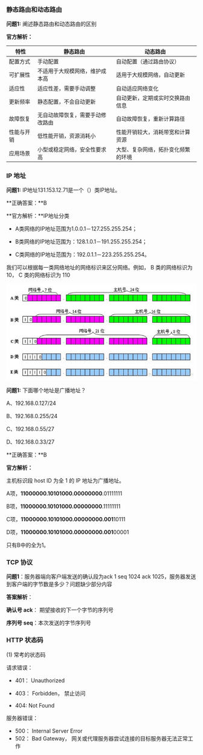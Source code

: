 ### 静态路由和动态路由

**问题1:**  阐述静态路由和动态路由的区别

**官方解析：**

| 特性       | 静态路由                         | 动态路由                           |
| ---------- | -------------------------------- | ---------------------------------- |
| 配置方式   | 手动配置                         | 自动配置（通过路由协议）           |
| 可扩展性   | 不适用于大规模网络，维护成本高   | 适用于大规模网络，自动更新         |
| 适应性     | 适应性差，需要手动调整           | 自动适应网络变化                   |
| 更新频率   | 静态配置，不会自动更新           | 自动更新，定期或实时交换路由信息   |
| 故障恢复   | 无自动故障恢复，需要手动修改路由 | 自动故障恢复，重新计算路径         |
| 性能与开销 | 低性能开销，资源消耗小           | 性能开销较大，消耗带宽和计算资源   |
| 应用场景   | 小型或稳定网络，安全性要求高     | 大型、复杂网络，拓扑变化频繁的环境 |



### IP 地址

**问题1:**  IP地址131.153.12.71是一个（）类IP地址。

**正确答案：**B

**官方解析：**IP地址分类

-  A类网络的IP地址范围为1.0.0.1－127.255.255.254； 

- B类网络的IP地址范围为：128.1.0.1－191.255.255.254；

- C类网络的IP地址范围为：192.0.1.1－223.255.255.254。

我们可以根据每一类网络地址的网络标识来区分网络。例如， B 类的网络标识为 10， C 类的网络标识为 110

![img](images/105_1411203651704_5.png)





**问题1:** 下面哪个地址是广播地址？

A、192.168.0.127/24

B、192.168.0.255/24

C、192.168.0.55/27

D、192.168.0.33/27

**正确答案：**B

**官方解析：**

主机标识段 host ID 为全 1 的 IP 地址为广播地址。 

  A项，**11000000.10101000.00000000**.01111111 

  B项，**11000000.10101000.00000000**.11111111 

  C项，**11000000.10101000.00000000.001**10111 

  D项，**11000000.10101000.00000000.001**00001 

  只有B中的全为1。





### TCP 协议

**问题1**：服务器端向客户端发送的确认段为ack 1 seq 1024 ack 1025，服务器发送到客户端的字节数是多少？问题缺少部分内容

**答案解析**：

**确认号 ack**： 期望接收的下一个字节的序列号

**序列号 seq**：本次发送的字节序列号



### HTTP 状态码

(1) 常考的状态码

请求错误：

- 401： Unauthorized

- 403： Forbidden， 禁止访问
- 404:   Not Found

服务器错误：

- 500： Internal Server Error
- 502： Bad Gateway， 网关或代理服务器尝试连接的目标服务器无法正常工作



 



